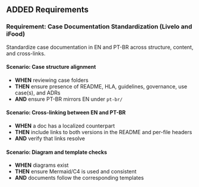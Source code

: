 ## ADDED Requirements

### Requirement: Case Documentation Standardization (Livelo and iFood)
Standardize case documentation in EN and PT-BR across structure, content, and cross-links.

#### Scenario: Case structure alignment
- **WHEN** reviewing case folders
- **THEN** ensure presence of README, HLA, guidelines, governance, use case(s), and ADRs
- **AND** ensure PT-BR mirrors EN under `pt-br/`

#### Scenario: Cross-linking between EN and PT-BR
- **WHEN** a doc has a localized counterpart
- **THEN** include links to both versions in the README and per-file headers
- **AND** verify that links resolve

#### Scenario: Diagram and template checks
- **WHEN** diagrams exist
- **THEN** ensure Mermaid/C4 is used and consistent
- **AND** documents follow the corresponding templates
